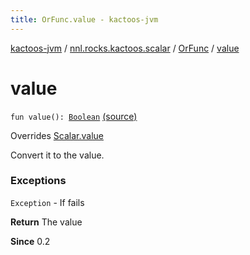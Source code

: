 ```yaml
---
title: OrFunc.value - kactoos-jvm
---
```


[kactoos-jvm](../../index.html) / [nnl.rocks.kactoos.scalar](../index.html) / [OrFunc](index.html) / [value](./value.html)

# value

`fun value(): `[`Boolean`](https://kotlinlang.org/api/latest/jvm/stdlib/kotlin/-boolean/index.html) [(source)](https://github.com/neonailol/kactoos/blob/master/kactoos-jvm/src/main/kotlin/nnl/rocks/kactoos/scalar/OrFunc.kt#L97)

Overrides [Scalar.value](../../nnl.rocks.kactoos/-scalar/value.html)

Convert it to the value.

### Exceptions

`Exception` - If fails

**Return**
The value

**Since**
0.2

